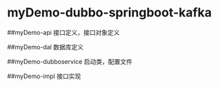 # myDemo-dubbo-springboot-kafka

##myDemo-api 接口定义，接口对象定义


##myDemo-dal 数据库定义


##myDemo-dubboservice 启动类，配置文件


##myDemo-impl 接口实现

